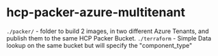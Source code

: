 # hcp-packer-azure-multitenant

`./packer/` - folder to build 2 images, in two different Azure Tenants, and publish them to the same HCP Packer Bucket.
`./terraform` - Simple Data lookup on the same bucket but will specify the "component_type"

